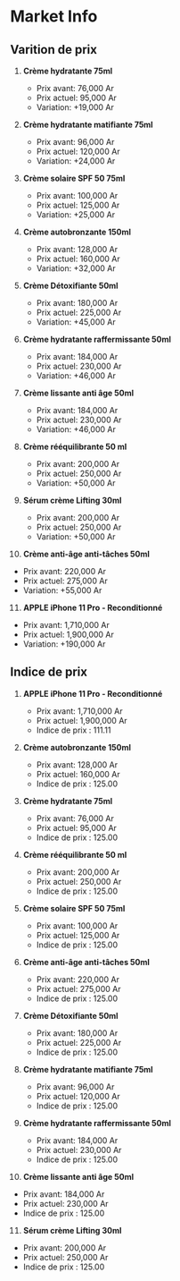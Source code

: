 # Market Info

## Varition de prix

1. **Crème hydratante 75ml**
   - Prix avant: 76,000 Ar
   - Prix actuel: 95,000 Ar
   - Variation: +19,000 Ar

2. **Crème hydratante matifiante 75ml**
   - Prix avant: 96,000 Ar
   - Prix actuel: 120,000 Ar
   - Variation: +24,000 Ar

3. **Crème solaire SPF 50 75ml**
   - Prix avant: 100,000 Ar
   - Prix actuel: 125,000 Ar
   - Variation: +25,000 Ar

4. **Crème autobronzante 150ml**
   - Prix avant: 128,000 Ar
   - Prix actuel: 160,000 Ar
   - Variation: +32,000 Ar

5. **Crème Détoxifiante 50ml**
   - Prix avant: 180,000 Ar
   - Prix actuel: 225,000 Ar
   - Variation: +45,000 Ar

6. **Crème hydratante raffermissante 50ml**
   - Prix avant: 184,000 Ar
   - Prix actuel: 230,000 Ar
   - Variation: +46,000 Ar

7. **Crème lissante anti âge 50ml**
   - Prix avant: 184,000 Ar
   - Prix actuel: 230,000 Ar
   - Variation: +46,000 Ar

8. **Crème rééquilibrante 50 ml**
   - Prix avant: 200,000 Ar
   - Prix actuel: 250,000 Ar
   - Variation: +50,000 Ar

9. **Sérum crème Lifting 30ml**
   - Prix avant: 200,000 Ar
   - Prix actuel: 250,000 Ar
   - Variation: +50,000 Ar

10. **Crème anti-âge anti-tâches 50ml**
   - Prix avant: 220,000 Ar
   - Prix actuel: 275,000 Ar
   - Variation: +55,000 Ar

11. **APPLE iPhone 11 Pro
                                                  - Reconditionné**
   - Prix avant: 1,710,000 Ar
   - Prix actuel: 1,900,000 Ar
   - Variation: +190,000 Ar



## Indice de prix

1. **APPLE iPhone 11 Pro
                                                  - Reconditionné**
   - Prix avant: 1,710,000 Ar
   - Prix actuel: 1,900,000 Ar
   - Indice de prix : 111.11

2. **Crème autobronzante 150ml**
   - Prix avant: 128,000 Ar
   - Prix actuel: 160,000 Ar
   - Indice de prix : 125.00

3. **Crème hydratante 75ml**
   - Prix avant: 76,000 Ar
   - Prix actuel: 95,000 Ar
   - Indice de prix : 125.00

4. **Crème rééquilibrante 50 ml**
   - Prix avant: 200,000 Ar
   - Prix actuel: 250,000 Ar
   - Indice de prix : 125.00

5. **Crème solaire SPF 50 75ml**
   - Prix avant: 100,000 Ar
   - Prix actuel: 125,000 Ar
   - Indice de prix : 125.00

6. **Crème anti-âge anti-tâches 50ml**
   - Prix avant: 220,000 Ar
   - Prix actuel: 275,000 Ar
   - Indice de prix : 125.00

7. **Crème Détoxifiante 50ml**
   - Prix avant: 180,000 Ar
   - Prix actuel: 225,000 Ar
   - Indice de prix : 125.00

8. **Crème hydratante matifiante 75ml**
   - Prix avant: 96,000 Ar
   - Prix actuel: 120,000 Ar
   - Indice de prix : 125.00

9. **Crème hydratante raffermissante 50ml**
   - Prix avant: 184,000 Ar
   - Prix actuel: 230,000 Ar
   - Indice de prix : 125.00

10. **Crème lissante anti âge 50ml**
   - Prix avant: 184,000 Ar
   - Prix actuel: 230,000 Ar
   - Indice de prix : 125.00

11. **Sérum crème Lifting 30ml**
   - Prix avant: 200,000 Ar
   - Prix actuel: 250,000 Ar
   - Indice de prix : 125.00

